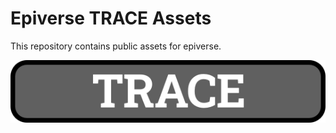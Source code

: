 # Epiverse TRACE Assets
This repository contains public assets for epiverse.

![](/epiverse-trace.png)